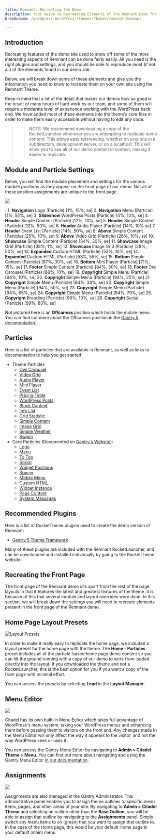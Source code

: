 ```yaml
---
title: Remnant: Recreating the Demo
description: Your Guide to Recreating Elements of the Remnant Demo for WordPress
breadcrumb: /wordpress:WordPress/!themes:Themes/remnant:Remnant

---
```


Introduction
-----

Recreating features of the demo site used to show off some of the more interesting aspects of Remnant can be done fairly easily. All you need is the right plugins and settings, and you should be able to reproduce most (if not all) of the elements found in our demo site.

Below, we will break down some of these elements and give you the information you need to know to recreate them on your own site using the Remnant Theme.

Keep in mind that a lot of the detail that makes our demos look so good is the result of many hours of hard work by our team, and some of them will require a moderate level of experience working with the WordPress back end. We have added most of these elements into the theme's core files in order to make them easily accessible without having to edit any code.

>> NOTE: We recommend downloading a copy of the RocketLauncher whenever you are attempting to replicate demo content. This allows easy referencing, whether on your site in a subdirectory, development server, or on a localhost. This will allow you to see all of our demo content in context, making it easier to replicate.

Module and Particle Settings
-----

Below, you will find the module placement and settings for the various module positions as they appear on the front page of our demo. Not all of these position assignments are unique to the front page.

![](assets/remnant2.jpg)

:   1. **Navigation** Logo (Particle) [1%, 15%, se]
    2. **Navigation** Menu (Particle) [1%, 55%, se]
    3. **Slideshow** WordPress Posts (Particle) [4%, 10%, se]
    4. **Header** Simple Content (Particle) [12%, 10%, se]
    5. **Header** Simple Content (Particle) [12%, 50%, se]
    6. **Header** Audio Player (Particle) [14%, 10% se]
    7. **Header** Event List (Particle) [14%, 50%, se]
    8. **Above** Simple Content (Particle) [25%, 10%, se]
    9. **Above** Video Grid (Particle) [26%, 10%, se]
    10. **Showcase** Simple Content (Particle) [34%, 30%, se]
    11. **Showcase** Image Grid (Particle) [38%, 1%, se]
    12. **Showcase** Image Grid (Particle) [38%, 50%, se]
    13. **Expanded** Custom HTML (Particle) [53%, 10%, se]
    14. **Expanded** Custom HTML (Particle) [53%, 55%, se]
    15. **Bottom** Simple Content (Particle) [67%, 30%, se]
    16. **Bottom** Mini Player (Particle) [71%, 15%, se]
    17. **Footer** Simple Content (Particle) [84%, 30%, se]
    18. **Footer** Owl Carousel (Particle) [88%, 10%, se]
    19. **Copyright** Simple Menu (Particle) [94%, 10%, se]
    20. **Copyright** Simple Menu (Particle) [94%, 25%, se]
    21. **Copyright** Simple Menu (Particle) [94%, 38%, se]
    22. **Copyright** Simple Menu (Particle) [94%, 50%, se]
    23. **Copyright** Simple Menu (Particle) [94%, 65%, se]
    24. **Copyright** Simple Menu (Particle) [94%, 79%, se]
    25. **Copyright** Branding (Particle) [99%, 10%, se]
    26. **Copyright** Social (Particle) [99%, 80%, se]

Not pictured here is an **Offcanvas** position which hosts the mobile menu. You can find out more about the Offcanvas position in the [Gantry 5 documentation](http://docs.gantry.org/gantry5/configure/layout-manager#offcanvas-section).

Particles
-----

Here is a list of particles that are available in Remnant, as well as links to documentation to help you get started:

* Theme Particles
    * [Owl Carousel](particle_owl.md)
    * [Video Grid](particle_video.md)
    * [Audio Player](particle_audio.md)
    * [Mini Player](particle_mini.md)
    * [Event List](particle_event.md)
    * [Pricing Table](particle_pricing.md)
    * [WordPress Posts](particle_wordpress.md)
    * [Block Content](particle_block.md)
    * [Info List](particle_info.md)
    * [Grid Statistic](particle_grid.md)
    * [Simple Content](particle_simple.md)
    * [Image Grid](particle_image.md)
    * [Simple Weather](particle_weather.md)
    * [Swiper](particle_swiper.md)
* Core Particles (Documented on [Gantry's Website](http://gantry.org)):
    * [Logo](http://docs.gantry.org/gantry5/particles/logo)
    * [Menu](http://docs.gantry.org/gantry5/particles/menu-control)
    * [To Top](http://docs.gantry.org/gantry5/particles/to-top)
    * [Social](http://docs.gantry.org/gantry5/particles/social)
    * [Widget Positions](http://docs.gantry.org/gantry5/particles/position)
    * [Spacer](http://docs.gantry.org/gantry5/particles/spacer)
    * [Mobile Menu](http://docs.gantry.org/gantry5/particles/mobile-menu)
    * [Custom HTML](http://docs.gantry.org/gantry5/particles/custom-html)
    * [Widget Instance](http://docs.gantry.org/gantry5/particles/module-instance)
    * [Page Content](http://docs.gantry.org/gantry5/particles/page-content)
    * [System Messages](http://docs.gantry.org/gantry5/particles/system-messages)

Recommended Plugins
-----

Here is a list of RocketTheme plugins used to create the demo version of Remnant:

* [Gantry 5 Theme Framework](http://gantry.org/)

Many of these plugins are included with the Remnant RocketLauncher, and can be downloaded and installed individually by going to the RocketTheme website.

Recreating the Front Page
-----

The front page of the Remnant demo sits apart from the rest of the page layouts in that it features the latest and greatest features of the theme. It is because of this that several module and layout overrides were done. In this section, we will break down the settings you will need to recreate elements present in the front page of the Remnant demo.

Home Page Layout Presets
-----

![Layout Presets](assets/layout_presets.jpg)

In order to make it really easy to replicate the home page, we included a layout preset for the home page with the theme. The **Home - Particles** preset includes all of the particle-based home page demo content so you can hit the ground running with a copy of our demo to work from loaded directly into the layout. If you downloaded the theme and not a RocketLauncher, this is the best option for you if you want a copy of the front page with minimal effort.

You can access the presets by selecting **Load** in the **Layout Manager**.

Menu Editor
-----

![](assets/menu_1.jpg)

Citadel has its own built-in Menu Editor which takes full advantage of WordPress's menu system, taking your WordPress menus and enhancing them before passing them to visitors on the front end. Any changes made in the Menu Editor will only affect the way it appears to the visitor, and not the way WordPress sees or uses it.

You can access the Gantry Menu Editor by navigating to **Admin > Citadel Theme > Menu**. You can find out more about navigating and using the Gantry Menu Editor [in our documentation](http://docs.gantry.org/gantry5/configure/menu-editor).

Assignments
-----

![](assets/assignments_1.jpeg)

Assignments are also managed in the Gantry Administrator. This administrative panel enables you to assign theme outlines to specific menu items, pages, and other areas of your site. By navigating to **Admin > Citadel Theme** and selecting an outline other than the **Base Outline**, you will be able to assign that outline by navigating to the **Assignments** panel. Simply switch any menu items to on (green) that you want to assign that outline to. In the case of the Home page, this would be your default Home page in your default (main) menu.
